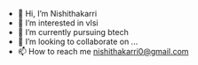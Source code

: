 - 👋 Hi, I’m Nishithakarri
- 👀 I’m interested in vlsi
- 🌱 I’m currently pursuing btech 
- 💞️ I’m looking to collaborate on ...
- 📫 How to reach me nishithakarri0@gmail.com

<!---
Nishithakarri/Nishithakarri is a ✨ special ✨ repository because its `README.md` (this file) appears on your GitHub profile.
You can click the Preview link to take a look at your changes.
--->
